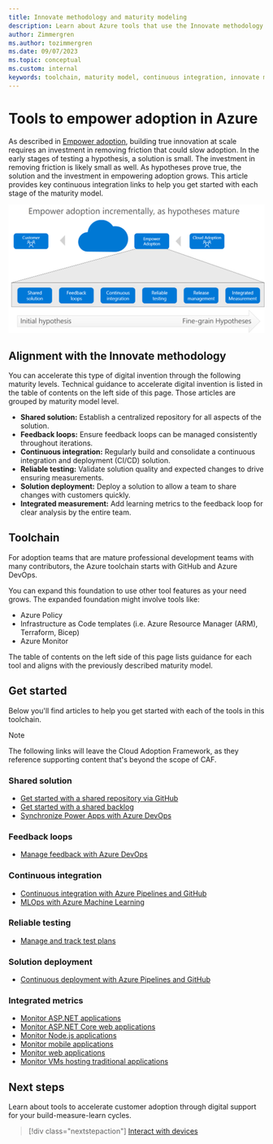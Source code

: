 ```yaml
---
title: Innovate methodology and maturity modeling
description: Learn about Azure tools that use the Innovate methodology to remove friction and empower adoption incrementally as hypotheses mature through the maturity model.
author: Zimmergren
ms.author: tozimmergren
ms.date: 09/07/2023
ms.topic: conceptual
ms.custom: internal
keywords: toolchain, maturity model, continuous integration, innovate methodology
---
```


# Tools to empower adoption in Azure

As described in [Empower adoption](../considerations/ci-cd.md), building true innovation at scale requires an investment in removing friction that could slow adoption. In the early stages of testing a hypothesis, a solution is small. The investment in removing friction is likely small as well. As hypotheses prove true, the solution and the investment in empowering adoption grows. This article provides key continuous integration links to help you get started with each stage of the maturity model.

![Diagram that shows the Cloud Adoption Framework approach to empower adoption.](../../_images/innovate/empower-adoption-maturity.png)

## Alignment with the Innovate methodology

You can accelerate this type of digital invention through the following maturity levels. Technical guidance to accelerate digital invention is listed in the table of contents on the left side of this page. Those articles are grouped by maturity model level.

- **Shared solution:** Establish a centralized repository for all aspects of the solution.
- **Feedback loops:** Ensure feedback loops can be managed consistently throughout iterations.
- **Continuous integration:** Regularly build and consolidate a continuous integration and deployment (CI/CD) solution.
- **Reliable testing:** Validate solution quality and expected changes to drive ensuring measurements.
- **Solution deployment:** Deploy a solution to allow a team to share changes with customers quickly.
- **Integrated measurement:** Add learning metrics to the feedback loop for clear analysis by the entire team.

## Toolchain

For adoption teams that are mature professional development teams with many contributors, the Azure toolchain starts with GitHub and Azure DevOps.

You can expand this foundation to use other tool features as your need grows. The expanded foundation might involve tools like:

- Azure Policy
- Infrastructure as Code templates (i.e. Azure Resource Manager (ARM), Terraform, Bicep)
- Azure Monitor

The table of contents on the left side of this page lists guidance for each tool and aligns with the previously described maturity model.

## Get started

Below you'll find articles to help you get started with each of the tools in this toolchain.

> [!NOTE]
> The following links will leave the Cloud Adoption Framework, as they reference supporting content that's beyond the scope of CAF.

### Shared solution

- [Get started with a shared repository via GitHub](https://guides.github.com/introduction/git-handbook/)
- [Get started with a shared backlog](/azure/devops/boards/backlogs/backlogs-boards-plans)
- [Synchronize Power Apps with Azure DevOps](/power-platform/alm/devops-build-tools)

### Feedback loops

- [Manage feedback with Azure DevOps](/azure/devops/project/feedback)

### Continuous integration

- [Continuous integration with Azure Pipelines and GitHub](https://www.azuredevopslabs.com/labs/azuredevops/continuousintegration/)
- [MLOps with Azure Machine Learning](../../manage/mlops-machine-learning.md)

### Reliable testing

- [Manage and track test plans](/azure/devops/test/track-test-status)

### Solution deployment

- [Continuous deployment with Azure Pipelines and GitHub](https://www.azuredevopslabs.com/labs/azuredevops/continuousdeployment/)

### Integrated metrics

- [Monitor ASP.NET applications](/azure/azure-monitor/azure-monitor-app-hub)
- [Monitor ASP.NET Core web applications](/azure/azure-monitor/azure-monitor-app-hub)
- [Monitor Node.js applications](/azure/azure-monitor/app/nodejs-quick-start)
- [Monitor mobile applications](/azure/azure-monitor/app/mobile-center-quickstart)
- [Monitor web applications](/azure/azure-monitor/app/website-monitoring)
- [Monitor VMs hosting traditional applications](/azure/azure-monitor/vm/monitor-virtual-machine)

## Next steps

Learn about tools to accelerate customer adoption through digital support for your build-measure-learn cycles.

> [!div class="nextstepaction"]
> [Interact with devices](./devices.md)
